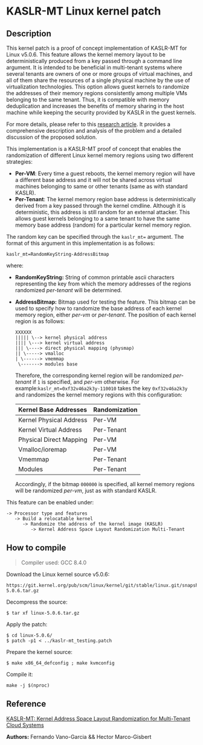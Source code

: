 
# KASLR-MT Linux kernel patch



## Description

This kernel patch is a proof of concept implementation of KASLR-MT for Linux v5.0.6. This feature allows the kernel memory layout to be deterministically produced from a key passed through a command line argument. It is intended to be beneficial in multi-tenant systems where several tenants are owners of one or more groups of virtual machines, and all of them share the resources of a single physical machine by the use of virtualization technologies. This option allows guest kernels to randomize the addresses of their memory regions consistently among multiple VMs belonging to the same tenant. Thus, it is compatible with memory deduplication and increases the benefits of memory sharing in the host machine while keeping the security provided by KASLR in the guest kernels.

For more details, please refer to this [research article](https://www.sciencedirect.com/science/article/abs/pii/S0743731519304095). It provides a comprehensive description and analysis of the problem and a detailed discussion of the proposed solution.

This implementation is a KASLR-MT proof of concept that enables the randomization of different Linux kernel memory regions using two different strategies:

* **Per-VM**: Every time a guest reboots, the kernel memory region will have a different base address and it will not be shared across virtual machines belonging to same or other tenants (same as with standard KASLR).
* **Per-Tenant**: The kernel memory region base address is deterministically derived from a key passed through the kernel cmdline. Although it is deterministic, this address is still random for an external attacker. This allows guest kernels belonging to a same tenant to have the same memory base address (random) for a particular kernel memory region.

The random key can be specified through the `kaslr_mt=` argument. The format of this argument in this implementation is as follows:

```
kaslr_mt=RandomKeyString-AddressBitmap
```
where:

* **RandomKeyString:** String of common printable ascii characters representing the key from which the memory addresses of the regions randomized *per-tenant* will be determined.

* **AddressBitmap:** Bitmap used for testing the feature. This bitmap can be used to specify how to randomize the base address of each kernel memory region, either *per-vm* or *per-tenant*. The position of each kernel region is as follows:

    ```
    XXXXXX
    ||||| \--> kernel physical address
    |||| \---> kernel virtual address
    ||| \----> direct physical mapping (physmap)
    || \-----> vmalloc
    | \------> vmemmap
     \-------> modules base
    ```

  Therefore, the corresponding kernel region will be randomized *per-tenant* if `1` is specified, and *per-vm* otherwise.
  For example:`kaslr_mt=0xf32v46a2k3y-110010` takes the key `0xf32v46a2k3y` and randomizes the kernel memory regions with this configuration: 
  
  | Kernel Base Addresses   | Randomization |
  | :---------------------- | :------------ |
  | Kernel Physical Address | Per-VM        |
  | Kernel Virtual Address  | Per-Tenant    |
  | Physical Direct Mapping | Per-VM        |
  | Vmalloc/ioremap         | Per-VM        |
  | Vmemmap                 | Per-Tenant    |
  | Modules                 | Per-Tenant    |
  
  
  Accordingly, if the bitmap `000000` is specified, all kernel memory regions will be randomized *per-vm*, just as with standard KASLR.



This feature can be enabled under:

```
-> Processor type and features
   -> Build a relocatable kernel
      -> Randomize the address of the kernel image (KASLR) 
         -> Kernel Address Space Layout Randomization Multi-Tenant
```



## How to compile

>  Compiler used: GCC 8.4.0

Download the Linux kernel source v5.0.6:

```
https://git.kernel.org/pub/scm/linux/kernel/git/stable/linux.git/snapshot/linux-5.0.6.tar.gz
```

Decompress the source:

```
$ tar xf linux-5.0.6.tar.gz
```

Apply the patch:

```
$ cd linux-5.0.6/
$ patch -p1 < ../kaslr-mt_testing.patch 
```

Prepare the kernel source:

```
$ make x86_64_defconfig ; make kvmconfig
```

Compile it:

```
make -j $(nproc)
```



## Reference

[KASLR-MT: Kernel Address Space Layout Randomization for Multi-Tenant Cloud Systems](https://www.sciencedirect.com/science/article/abs/pii/S0743731519304095)

**Authors:** Fernando Vano-Garcia && Hector Marco-Gisbert
